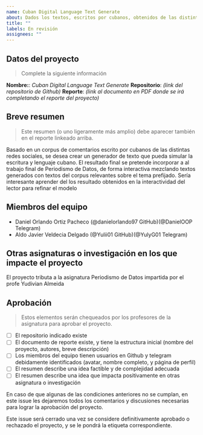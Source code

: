 ```yaml
---
name: Cuban Digital Language Text Generate
about: Dados los textos, escritos por cubanos, obtenidos de las distintas redes sociales y un tema en específico, generar comentarios que puedan mezclarse con comentarios del corpus  
title: ""
labels: En revisión
assignees: ""
---
```


## Datos del proyecto

> Complete la siguiente información

**Nombre:**: _Cuban Digital Language Text Generate_
**Repositorio**: _(link del repositorio de Github)_
**Reporte**: _(link al documento en PDF donde se irá completando el reporte del proyecto)_

## Breve resumen

> Este resumen (o uno ligeramente más amplio) debe aparecer también en el reporte linkeado arriba.

Basado en un corpus de comentarios escrito por cubanos de las distintas redes sociales, se desea crear un generador de texto que pueda simular la escritura y lenguaje cubano. El resultado final se pretende incorporar a al trabajo final de Periodismo de Datos, de forma interactiva mezclando textos generados con textos del corpus relevantes sobre el tema prefijado. Sería interesante aprender del los resultado obtenidos en la interactividad del lector para refinar el modelo  

## Miembros del equipo

- Daniel Orlando Ortiz Pacheco (@danielorlando97 GitHub)(@DanielOOP Telegram)
- Aldo Javier Veldecia Delgado (@Yulii01 GitHub)(@YulyG01 Telegram)

## Otras asignaturas o investigación en los que impacte el proyecto

El proyecto tributa a la asignatura Periodismo de Datos impartida por el profe Yudivian Almeida   

## Aprobación

> Estos elementos serán chequeados por los profesores de la asignatura para aprobar el proyecto.

- [ ] El repositorio indicado existe
- [ ] El documento de reporte existe, y tiene la estructura inicial (nombre del proyecto, autores, breve descripción)
- [ ] Los miembros del equipo tienen usuarios en Github y telegram debidamente identificados (avatar, nombre completo, y página de perfil)
- [ ] El resumen describe una idea factible y de complejidad adecuada
- [ ] El resumen describe una idea que impacta positivamente en otras asignatura o investigación

En caso de que algunas de las condiciones anteriores no se cumplan, en este issue les dejaremos todos los comentarios y discusiones necesarias para lograr la aprobación del proyecto.

Este issue será cerrado una vez se considere definitivamente aprobado o rechazado el proyecto, y se le pondrá la etiqueta correspondiente.
